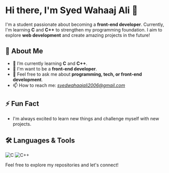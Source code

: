 # Hi there, I'm Syed Wahaaj Ali 👋

I'm a student passionate about becoming a **front-end developer**. Currently, I'm learning **C** and **C++** to strengthen my programming foundation. I aim to explore **web development** and create amazing projects in the future!

## 🚀 About Me

- 🔭 I’m currently learning **C** and **C++**.
- 🌱 I'm want to be a **front-end developer**.
- 💬 Feel free to ask me about **programming, tech, or front-end development**.
- 📫 How to reach me: *syedwahaajali2006@gmail.com*

## ⚡ Fun Fact

- I'm always excited to learn new things and challenge myself with new projects.

## 🛠️ Languages & Tools

![C](https://img.shields.io/badge/-C-black?style=flat-square&logo=C&logoColor=white)
![C++](https://img.shields.io/badge/-C++-00599C?style=flat-square&logo=cplusplus&logoColor=white)

Feel free to explore my repositories and let's connect!
